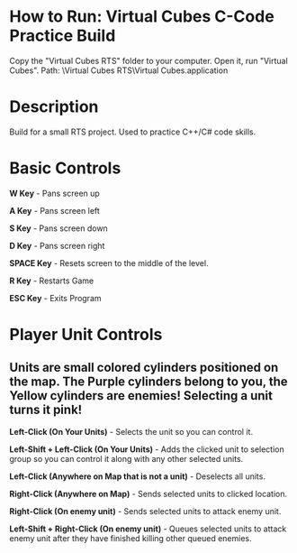 # How to Run: Virtual Cubes C-Code Practice Build
Copy the "Virtual Cubes RTS" folder to your computer. Open it, run "Virtual Cubes".
Path: \Virtual Cubes RTS\Virtual Cubes.application

# Description
Build for a small RTS project. Used to practice C++/C# code skills.

# Basic Controls

**W Key** - Pans screen up

**A Key** - Pans screen left

**S Key** - Pans screen down

**D Key** - Pans screen right


**SPACE Key** - Resets screen to the middle of the level.

**R Key** - Restarts Game

**ESC Key** - Exits Program

# Player Unit Controls
## Units are small colored cylinders positioned on the map. The Purple cylinders belong to you, the Yellow cylinders are enemies! Selecting a unit turns it pink!

**Left-Click (On Your Units)** - Selects the unit so you can control it.

**Left-Shift + Left-Click (On Your Units)** - Adds the clicked unit to selection group so you can control it along with any other selected units.

**Left-Click (Anywhere on Map that is not a unit)** - Deselects all units.

**Right-Click (Anywhere on Map)** - Sends selected units to clicked location.

**Right-Click (On enemy unit)** - Sends selected units to attack enemy unit.

**Left-Shift + Right-Click (On enemy unit)** - Queues selected units to attack enemy unit after they have finished killing other queued enemies.
